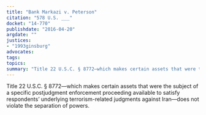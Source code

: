 ```yaml
---
title: "Bank Markazi v. Peterson"
citation: "578 U.S. ___"
docket: "14-770"
publishdate: "2016-04-20"
argdate: ""
justices:
- "1993ginsburg"
advocates:
tags:
topics:
summary: "Title 22 U.S.C. § 8772—which makes certain assets that were the subject of a specific postjudgment enforcement proceeding available to satisfy respondents’ underlying terrorism-related judgments against Iran—does not violate the separation of powers."
---
```

Title 22 U.S.C. § 8772—which makes certain assets that were the subject of a specific postjudgment enforcement proceeding available to satisfy respondents’ underlying terrorism-related judgments against Iran—does not violate the separation of powers.

